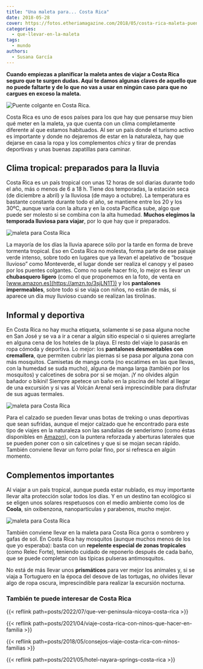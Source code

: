 ```yaml
---
title: "Una maleta para... Costa Rica"
date: 2018-05-28
cover: https://fotos.etheriamagazine.com/2018/05/costa-rica-maleta-puente-colgante.jpg
categories: 
  - que-llevar-en-la-maleta
tags: 
  - mundo
authors: 
  - Susana García
---
```


**Cuando empiezas a planificar la maleta antes de viajar a Costa Rica seguro que te 
surgen dudas. Aquí te damos algunas claves de aquello que no puede faltarte y de lo que 
no vas a usar en ningún caso para que no cargues en exceso la maleta.** 

![Puente colgante en Costa Rica.](https://fotos.etheriamagazine.com/2018/05/costa-rica-maleta-puente-colgante.jpg "Puente colgante en Costa Rica.")

Costa Rica es uno de esos países para los que hay que pensarse muy bien qué meter en la 
maleta, ya que cuenta con un clima completamente diferente al que estamos habituados. Al 
ser un país donde el turismo activo es importante y donde no dejaremos de estar en la 
naturaleza, hay que dejarse en casa la ropa y los complementos _chics_ y tirar de 
prendas deportivas y unas buenas zapatillas para caminar. 

## Clima tropical: preparados para la lluvia

Costa Rica es un país tropical con unas 12 horas de sol diarias durante todo el año, más 
o menos de 6 a 18 h. Tiene dos temporadas, la estación seca (de diciembre a abril) y la 
lluviosa (de mayo a octubre). La temperatura es bastante constante durante todo el año, 
se mantiene entre los 20 y los 30ºC, aunque varía con la altura y en la costa Pacífica 
sube, algo que puede ser molesto si se combina con la alta humedad. **Muchos elegimos la 
temporada lluviosa para viajar**, por lo que hay que ir preparados. 

![maleta para Costa Rica](https://fotos.etheriamagazine.com/2018/05/costa-rica-maleta-chubasquero.jpg "Chubasquero de mujer disponible en Amazon.")

La mayoría de los días la lluvia aparece sólo por la tarde en forma de breve tormenta 
tropical. Eso en Costa Rica no molesta, forma parte de ese paisaje verde intenso, sobre 
todo en lugares que ya llevan el apelativo de “bosque lluvioso” como Monteverde, el 
lugar donde ser realiza el canopy y el paseo por los puentes colgantes. Como no suele 
hacer frío, lo mejor es llevar un **chubasquero ligero** (como el que proponemos en la 
foto, de venta en [www.amazon.es](https://amzn.to/3sjLN1T)) y los **pantalones 
impermeables**, sobre todo si se viaja con niños, no están de más, si aparece un día muy 
lluvioso cuando se realizan las tirolinas. 

## Informal y deportiva

En Costa Rica no hay mucha etiqueta, solamente si se pasa alguna noche en San José y se 
va a ir a cenar a algún sitio especial o si quieres arreglarte en alguna cena de los 
hoteles de la playa. El resto del viaje lo pasarás en ropa cómoda y deportiva. Lo mejor: 
los **pantalones desmontables con cremallera**, que permiten cubrir las piernas si se 
pasa por alguna zona con más mosquitos. Camisetas de manga corta (no escatimes en las 
que llevas, con la humedad se suda mucho), alguna de manga larga (también por los 
mosquitos) y calcetines de sobra por si se mojan. ¡Y no olvides algún bañador o bikini! 
Siempre apetece un baño en la piscina del hotel al llegar de una excursión y si vas al 
Volcán Arenal será imprescindible para disfrutar de sus aguas termales. 

![maleta para Costa Rica](https://fotos.etheriamagazine.com/2018/05/costa-rica-maleta-sandalia.jpg "Sandalias de trekking disponibles en Amazon.")

Para el calzado se pueden llevar unas botas de treking o unas deportivas que sean 
sufridas, aunque el mejor calzado que he encontrado para este tipo de viajes en la 
naturaleza son las sandalias de senderismo (como éstas disponibles en 
[Amazon](https://amzn.to/3djlIfv)), con la puntera reforzada y aberturas laterales que 
se pueden poner con o sin calcetines y que si se mojan secan rápido. También conviene 
llevar un forro polar fino, por si refresca en algún momento. 

## Complementos importantes

Al viajar a un país tropical, aunque pueda estar nublado, es muy importante llevar alta 
protección solar todos los días. Y en un destino tan ecológico si se eligen unos solares 
respetuosos con el medio ambiente como los de **Coola**, sin oxibenzona, nanopartículas 
y parabenos, mucho mejor. 

![maleta para Costa Rica](https://fotos.etheriamagazine.com/2018/05/mineral-sport-spf30-citrus-mimosa-3oz-box-tube.jpg "Mineral Sport SPF30 Citrus Mimosa (39 €)")

También conviene llevar en la maleta para Costa Rica gorra o sombrero y gafas de sol. En 
Costa Rica hay mosquitos (aunque muchos menos de los que yo esperaba): basta con un 
**repelente especial de zonas tropicales** (como Relec Forte), teniendo cuidado de 
reponerlo después de cada baño, que se puede completar con las típicas pulseras 
antimosquitos. 

No está de más llevar unos **prismáticos** para ver mejor los animales y, si se viaja a 
Tortuguero en la época del desove de las tortugas, no olvides llevar algo de ropa 
oscura, imprescindible para realizar la excursión nocturna. 

### También te puede interesar de Costa Rica

{{< reflink path=posts/2022/07/que-ver-peninsula-nicoya-costa-rica >}} 

{{< reflink path=posts/2021/04/viaje-costa-rica-con-ninos-que-hacer-en-familia >}} 

{{< reflink path=posts/2018/05/consejos-viaje-costa-rica-con-ninos-familias >}} 

{{< reflink path=posts/2021/05/hotel-nayara-springs-costa-rica >}}
